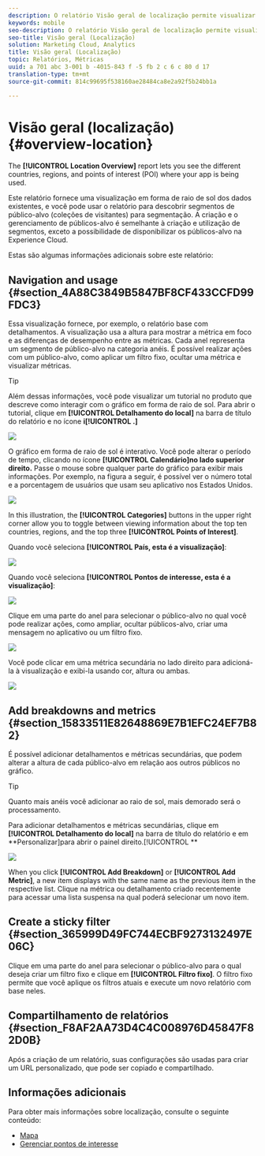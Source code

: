 ```yaml
---
description: O relatório Visão geral de localização permite visualizar os diferentes países, regiões e Pontos de interesse nos quais seu aplicativo está sendo usado.
keywords: mobile
seo-description: O relatório Visão geral de localização permite visualizar os diferentes países, regiões e Pontos de interesse nos quais seu aplicativo está sendo usado.
seo-title: Visão geral (Localização)
solution: Marketing Cloud, Analytics
title: Visão geral (Localização)
topic: Relatórios, Métricas
uuid: a 701 abc 3-001 b -4015-843 f -5 fb 2 c 6 c 80 d 17
translation-type: tm+mt
source-git-commit: 814c99695f538160ae28484ca8e2a92f5b24bb1a

---
```



# Visão geral (localização){#overview-location}

The **[!UICONTROL Location Overview]** report lets you see the different countries, regions, and points of interest (POI) where your app is being used.

Este relatório fornece uma visualização em forma de raio de sol dos dados existentes, e você pode usar o relatório para descobrir segmentos de público-alvo (coleções de visitantes) para segmentação. A criação e o gerenciamento de públicos-alvo é semelhante à criação e utilização de segmentos, exceto a possibilidade de disponibilizar os públicos-alvo na Experience Cloud.

Estas são algumas informações adicionais sobre este relatório:

## Navigation and usage {#section_4A88C3849B5847BF8CF433CCFD99FDC3}

Essa visualização fornece, por exemplo, o relatório base com detalhamentos. A visualização usa a altura para mostrar a métrica em foco e as diferenças de desempenho entre as métricas. Cada anel representa um segmento de público-alvo na categoria anéis. É possível realizar ações com um público-alvo, como aplicar um filtro fixo, ocultar uma métrica e visualizar métricas.

>[!TIP]
>
>Além dessas informações, você pode visualizar um tutorial no produto que descreve como interagir com o gráfico em forma de raio de sol. Para abrir o tutorial, clique em **[!UICONTROL Detalhamento do local]** na barra de título do relatório e no ícone **i[!UICONTROL .]**

![](assets/location.png)

O gráfico em forma de raio de sol é interativo. Você pode alterar o período de tempo, clicando no ícone **[!UICONTROL Calendário]no lado superior direito.** Passe o mouse sobre qualquer parte do gráfico para exibir mais informações. Por exemplo, na figura a seguir, é possível ver o número total e a porcentagem de usuários que usam seu aplicativo nos Estados Unidos.

![](assets/location_mouse.png)

In this illustration, the **[!UICONTROL Categories]** buttons in the upper right corner allow you to toggle between viewing information about the top ten countries, regions, and the top three **[!UICONTROL Points of Interest]**.

Quando você seleciona **[!UICONTROL País, esta é a visualização]**:

![](assets/location_countries.png)

Quando você seleciona **[!UICONTROL Pontos de interesse, esta é a visualização]**:

![](assets/location_poi.png)

Clique em uma parte do anel para selecionar o público-alvo no qual você pode realizar ações, como ampliar, ocultar públicos-alvo, criar uma mensagem no aplicativo ou um filtro fixo.

![](assets/location_aud.png)

Você pode clicar em uma métrica secundária no lado direito para adicioná-la à visualização e exibi-la usando cor, altura ou ambas.

![](assets/location_secondary.png)

## Add breakdowns and metrics {#section_15833511E82648869E7B1EFC24EF7B82}

É possível adicionar detalhamentos e métricas secundárias, que podem alterar a altura de cada público-alvo em relação aos outros públicos no gráfico.

>[!TIP]
>
>Quanto mais anéis você adicionar ao raio de sol, mais demorado será o processamento.

Para adicionar detalhamentos e métricas secundárias, clique em **[!UICONTROL Detalhamento do local]** na barra de título do relatório e em **Personalizar]para abrir o painel direito.[!UICONTROL **

![](assets/location_rail.png)

When you click **[!UICONTROL Add Breakdown]** or **[!UICONTROL Add Metric]**, a new item displays with the same name as the previous item in the respective list. Clique na métrica ou detalhamento criado recentemente para acessar uma lista suspensa na qual poderá selecionar um novo item.

## Create a sticky filter {#section_365999D49FC744ECBF9273132497E06C}

Clique em uma parte do anel para selecionar o público-alvo para o qual deseja criar um filtro fixo e clique em **[!UICONTROL Filtro fixo]**. O filtro fixo permite que você aplique os filtros atuais e execute um novo relatório com base neles.

## Compartilhamento de relatórios {#section_F8AF2AA73D4C4C008976D45847F82D0B}

Após a criação de um relatório, suas configurações são usadas para criar um URL personalizado, que pode ser copiado e compartilhado.

## Informações adicionais

Para obter mais informações sobre localização, consulte o seguinte conteúdo:

* [Mapa](/help/using/location/c-map-points.md)
* [Gerenciar pontos de interesse](/help/using/location/t-manage-points.md)